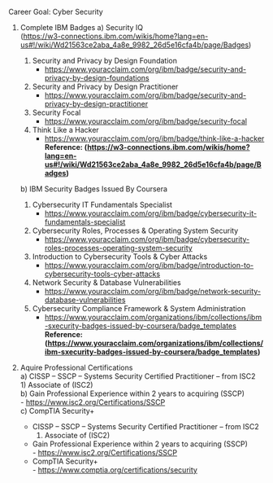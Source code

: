 Career Goal: Cyber Security

1) Complete IBM Badges
   a) Security IQ <br/>
(https://w3-connections.ibm.com/wikis/home?lang=en-us#!/wiki/Wd21563ce2aba_4a8e_9982_26d5e16cfa4b/page/Badges)
      1) Security and Privacy by Design Foundation
          - https://www.youracclaim.com/org/ibm/badge/security-and-privacy-by-design-foundations
      2) Security and Privacy by Design Practitioner
          - https://www.youracclaim.com/org/ibm/badge/security-and-privacy-by-design-practitioner
      3) Security Focal
          - https://www.youracclaim.com/org/ibm/badge/security-focal
      4) Think Like a Hacker
          - https://www.youracclaim.com/org/ibm/badge/think-like-a-hacker
    <br/>**Reference: (https://w3-connections.ibm.com/wikis/home?lang=en-us#!/wiki/Wd21563ce2aba_4a8e_9982_26d5e16cfa4b/page/Badges)**

   b) IBM Security Badges Issued By Coursera
      1) Cybersecurity IT Fundamentals Specialist
          - https://www.youracclaim.com/org/ibm/badge/cybersecurity-it-fundamentals-specialist
      2) Cybersecurity Roles, Processes & Operating System Security
          - https://www.youracclaim.com/org/ibm/badge/cybersecurity-roles-processes-operating-system-security
      3) Introduction to Cybersecurity Tools & Cyber Attacks
          - https://www.youracclaim.com/org/ibm/badge/introduction-to-cybersecurity-tools-cyber-attacks
      4) Network Security & Database Vulnerabilities
          - https://www.youracclaim.com/org/ibm/badge/network-security-database-vulnerabilities
      5) Cybersecurity Compliance Framework & System Administration
          - https://www.youracclaim.com/organizations/ibm/collections/ibm-sxecurity-badges-issued-by-coursera/badge_templates
<br/>**Reference: (https://www.youracclaim.com/organizations/ibm/collections/ibm-sxecurity-badges-issued-by-coursera/badge_templates)**

2) Aquire Professional Certifications <br/>
   a) CISSP – SSCP – Systems Security Certified Practitioner – from ISC2 <br/>
       1) Associate of (ISC2) <br/>
   b) Gain Professional Experience within 2 years to acquiring (SSCP)  <br/>
          - https://www.isc2.org/Certifications/SSCP <br/>
   c) CompTIA Security+ <br/>
   - CISSP – SSCP – Systems Security Certified Practitioner – from ISC2 <br/>
       1) Associate of (ISC2) <br/>
   -  Gain Professional Experience within 2 years to acquiring (SSCP)  <br/>
          - https://www.isc2.org/Certifications/SSCP <br/>
   -  CompTIA Security+ <br/>
          - https://www.comptia.org/certifications/security 
